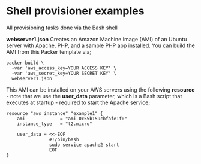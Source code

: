 # Shell provisioner examples
All provisioning tasks done via the Bash shell

**webserver1.json**
Creates an Amazon Machine Image (AMI) of an Ubuntu server with Apache, PHP, and a sample PHP app installed. You can build the AMI from this Packer template via;

```
packer build \
  -var 'aws_access_key=YOUR ACCESS KEY' \
  -var 'aws_secret_key=YOUR SECRET KEY' \
  webserver1.json
```

This AMI can be installed on your AWS servers using the following **resource** - note that we use the **user_data** parameter, which is a Bash script that executes at startup - required to start the Apache service;

```
resource "aws_instance" "example1" {
    ami             = "ami-0c55b159cbfafe1f0"
    instance_type   = "t2.micro"

    user_data = <<-EOF
                #!/bin/bash
                sudo service apache2 start
                EOF
}
